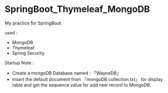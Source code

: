 # SpringBoot_Thymeleaf_MongoDB

My practice for SpringBoot.

used :
* MongoDB
* Thymeleaf
* Spring Security

Startup Note :

* Create a mongoDB Database named : 「WayneDB」
* Insert the default document from 「mongoDB collection.txt」 for display table and get the sequence value for add new record to MongoDB.

